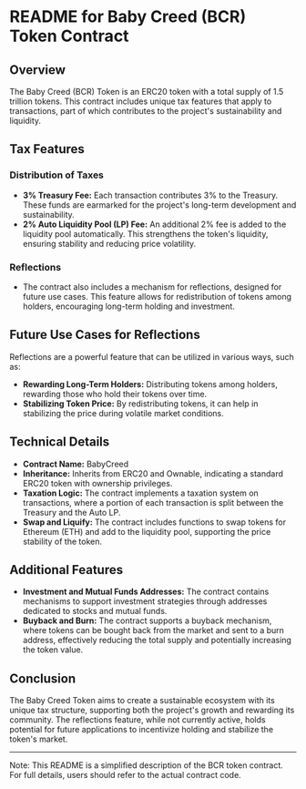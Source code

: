 # README for Baby Creed  (BCR) Token Contract

## Overview
The Baby Creed (BCR) Token is an ERC20 token with a total supply of 1.5 trillion tokens. This contract includes unique tax features that apply to transactions, part of which contributes to the project's sustainability and liquidity.

## Tax Features
### Distribution of Taxes
- **3% Treasury Fee:** Each transaction contributes 3% to the Treasury. These funds are earmarked for the project's long-term development and sustainability.
- **2% Auto Liquidity Pool (LP) Fee:** An additional 2% fee is added to the liquidity pool automatically. This strengthens the token's liquidity, ensuring stability and reducing price volatility.

### Reflections
- The contract also includes a mechanism for reflections, designed for future use cases. This feature allows for redistribution of tokens among holders, encouraging long-term holding and investment.

## Future Use Cases for Reflections
Reflections are a powerful feature that can be utilized in various ways, such as:
- **Rewarding Long-Term Holders:** Distributing tokens among holders, rewarding those who hold their tokens over time.
- **Stabilizing Token Price:** By redistributing tokens, it can help in stabilizing the price during volatile market conditions.

## Technical Details
- **Contract Name:** BabyCreed
- **Inheritance:** Inherits from ERC20 and Ownable, indicating a standard ERC20 token with ownership privileges.
- **Taxation Logic:** The contract implements a taxation system on transactions, where a portion of each transaction is split between the Treasury and the Auto LP.
- **Swap and Liquify:** The contract includes functions to swap tokens for Ethereum (ETH) and add to the liquidity pool, supporting the price stability of the token.

## Additional Features
- **Investment and Mutual Funds Addresses:** The contract contains mechanisms to support investment strategies through addresses dedicated to stocks and mutual funds.
- **Buyback and Burn:** The contract supports a buyback mechanism, where tokens can be bought back from the market and sent to a burn address, effectively reducing the total supply and potentially increasing the token value.

## Conclusion
The Baby Creed Token aims to create a sustainable ecosystem with its unique tax structure, supporting both the project's growth and rewarding its community. The reflections feature, while not currently active, holds potential for future applications to incentivize holding and stabilize the token's market.

---

Note: This README is a simplified description of the BCR token contract. For full details, users should refer to the actual contract code.
